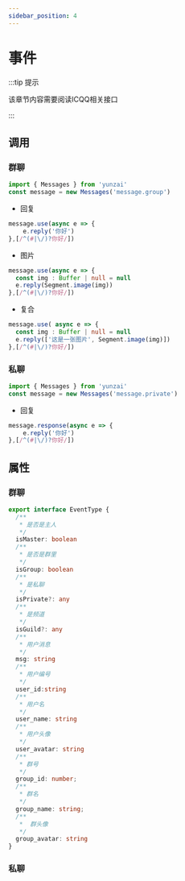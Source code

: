 ```yaml
---
sidebar_position: 4
---
```


# 事件

:::tip 提示

该章节内容需要阅读ICQQ相关接口

:::

## 调用

### 群聊


```ts
import { Messages } from 'yunzai'
const message = new Messages('message.group')
```

- 回复

```ts
message.use(async e => {
    e.reply('你好')
},[/^(#|\/)?你好/])
```

- 图片

```ts
message.use(async e => {
  const img : Buffer | null = null
  e.reply(Segment.image(img))
},[/^(#|\/)?你好/])
```

- 复合


```ts
message.use( async e => {
  const img : Buffer | null = null
  e.reply(['这是一张图片', Segment.image(img)])
},[/^(#|\/)?你好/])
```


### 私聊


```ts
import { Messages } from 'yunzai'
const message = new Messages('message.private')
```

- 回复

```ts
message.response(async e => {
    e.reply('你好')
},[/^(#|\/)?你好/])
```

## 属性

### 群聊

```ts
export interface EventType {
  /**
   * 是否是主人
   */
  isMaster: boolean
  /**
   * 是否是群里
   */
  isGroup: boolean
  /**
   * 是私聊
   */
  isPrivate?: any
  /**
   * 是频道
   */
  isGuild?: any
  /**
   * 用户消息
   */
  msg: string
  /**
   * 用户编号
   */
  user_id:string
  /**
   * 用户名
   */
  user_name: string
  /**
   * 用户头像
   */
  user_avatar: string 
  /**
   * 群号
   */
  group_id: number;
  /**
   * 群名
   */
  group_name: string;
  /**
   *  群头像
   */
  group_avatar: string 
}
```

### 私聊